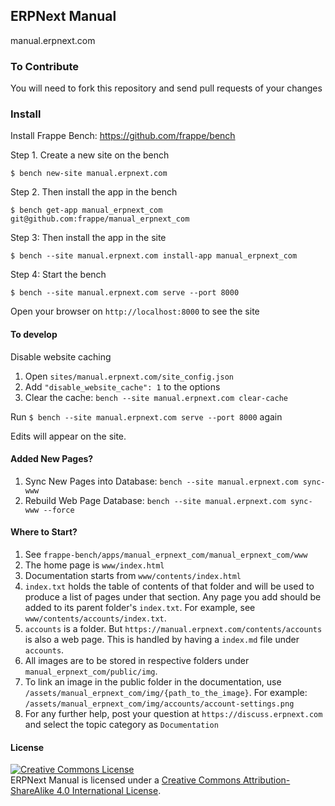 ## ERPNext Manual

manual.erpnext.com

### To Contribute

You will need to fork this repository and send pull requests of your changes

### Install

Install Frappe Bench: https://github.com/frappe/bench

Step 1. Create a new site on the bench

```
$ bench new-site manual.erpnext.com
```

Step 2. Then install the app in the bench

```
$ bench get-app manual_erpnext_com git@github.com:frappe/manual_erpnext_com
```

Step 3: Then install the app in the site

```
$ bench --site manual.erpnext.com install-app manual_erpnext_com
```

Step 4: Start the bench

```
$ bench --site manual.erpnext.com serve --port 8000
```

Open your browser on `http://localhost:8000` to see the site


#### To develop

Disable website caching

1. Open `sites/manual.erpnext.com/site_config.json`
2. Add `"disable_website_cache": 1` to the options
3. Clear the cache: `bench --site manual.erpnext.com clear-cache`

Run `$ bench --site manual.erpnext.com serve --port 8000` again

Edits will appear on the site.

#### Added New Pages?

1. Sync New Pages into Database: `bench --site manual.erpnext.com sync-www`
1. Rebuild Web Page Database: `bench --site manual.erpnext.com sync-www --force`

#### Where to Start?

1. See `frappe-bench/apps/manual_erpnext_com/manual_erpnext_com/www`
1. The home page is `www/index.html`
1. Documentation starts from `www/contents/index.html`
1. `index.txt` holds the table of contents of that folder and will be used to produce a list of pages under that section. Any page you add should be added to its parent folder's `index.txt`. For example, see `www/contents/accounts/index.txt`.
1. `accounts` is a folder. But `https://manual.erpnext.com/contents/accounts` is also a web page. This is handled by having a `index.md` file under `accounts`.
1. All images are to be stored in respective folders under `manual_erpnext_com/public/img`.
1. To link an image in the public folder in the documentation, use `/assets/manual_erpnext_com/img/{path_to_the_image}`. For example: `/assets/manual_erpnext_com/img/accounts/account-settings.png`
1. For any further help, post your question at `https://discuss.erpnext.com` and select the topic category as `Documentation`

#### License

<a rel="license" href="http://creativecommons.org/licenses/by-sa/4.0/"><img alt="Creative Commons License" style="border-width:0" src="https://i.creativecommons.org/l/by-sa/4.0/88x31.png" /></a><br /><span xmlns:dct="http://purl.org/dc/terms/" property="dct:title">ERPNext Manual</span> is licensed under a <a rel="license" href="http://creativecommons.org/licenses/by-sa/4.0/">Creative Commons Attribution-ShareAlike 4.0 International License</a>.
